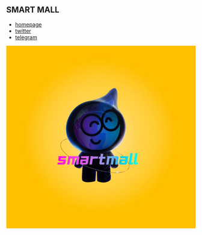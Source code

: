 ## SMART MALL

* [homepage](https://smartmall.ai/)
* [twitter](https://twitter.com/SmartMall333)
* [telegram](https://t.me/SmartMall003)

![avatar](https://raw.githubusercontent.com/smartmallweb3/smart-mall/main/logo/logo1.jpg)
